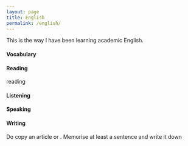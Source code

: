 ```yaml
---
layout: page
title: English
permalink: /english/
---
```


This is the way I have been learning academic English.

#### __Vocabulary__


#### __Reading__
reading

#### __Listening__

#### __Speaking__

#### __Writing__
Do copy an article or . Memorise at least a sentence and write it down 
